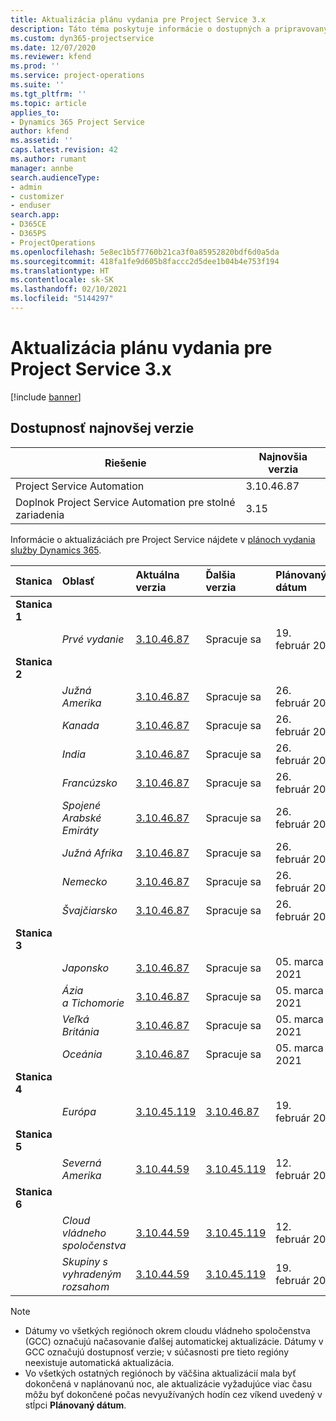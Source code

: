 ```yaml
---
title: Aktualizácia plánu vydania pre Project Service 3.x
description: Táto téma poskytuje informácie o dostupných a pripravovaných vydaniach aplikácie Dynamics 365 Project Service Automation.
ms.custom: dyn365-projectservice
ms.date: 12/07/2020
ms.reviewer: kfend
ms.prod: ''
ms.service: project-operations
ms.suite: ''
ms.tgt_pltfrm: ''
ms.topic: article
applies_to:
- Dynamics 365 Project Service
author: kfend
ms.assetid: ''
caps.latest.revision: 42
ms.author: rumant
manager: annbe
search.audienceType:
- admin
- customizer
- enduser
search.app:
- D365CE
- D365PS
- ProjectOperations
ms.openlocfilehash: 5e8ec1b5f7760b21ca3f0a85952820bdf6d0a5da
ms.sourcegitcommit: 418fa1fe9d605b8faccc2d5dee1b04b4e753f194
ms.translationtype: HT
ms.contentlocale: sk-SK
ms.lasthandoff: 02/10/2021
ms.locfileid: "5144297"
---
```

# <a name="update-release-schedule-for-project-service-3x"></a>Aktualizácia plánu vydania pre Project Service 3.x

[!include [banner](../includes/psa-now-project-operations.md)]

## <a name="latest-version-availability"></a>Dostupnosť najnovšej verzie

| Riešenie  | Najnovšia verzia |
|-------|----|
| Project Service Automation    | 3.10.46.87 |
| Doplnok Project Service Automation pre stolné zariadenia                | 3.15          |

Informácie o aktualizáciách pre Project Service nájdete v [plánoch vydania služby Dynamics 365](https://docs.microsoft.com/dynamics365/release-plans/). 

| Stanica  | Oblasť | Aktuálna verzia | Ďalšia verzia |  Plánovaný dátum
| :---   | :---   | :---   | :---   |:---   |         
|<strong>Stanica 1</strong> | |  |  | |
| | <i>Prvé vydanie</i> | [3.10.46.87](whats-new-ur-28-5.md) | Spracuje sa | 19. február 2021
|<strong>Stanica 2</strong> | |  |  | |
| | <i>Južná Amerika</i> | [3.10.46.87](whats-new-ur-28-5.md) | Spracuje sa | 26. február 2021
| | <i>Kanada</i> | [3.10.46.87](whats-new-ur-28-5.md) | Spracuje sa | 26. február 2021
| | <i>India</i> | [3.10.46.87](whats-new-ur-28-5.md) | Spracuje sa | 26. február 2021
| | <i>Francúzsko</i> | [3.10.46.87](whats-new-ur-28-5.md) | Spracuje sa | 26. február 2021
| | <i>Spojené Arabské Emiráty</i> | [3.10.46.87](whats-new-ur-28-5.md) | Spracuje sa | 26. február 2021
| | <i>Južná Afrika</i> | [3.10.46.87](whats-new-ur-28-5.md) | Spracuje sa | 26. február 2021
| | <i>Nemecko</i> | [3.10.46.87](whats-new-ur-28-5.md) | Spracuje sa | 26. február 2021
| | <i>Švajčiarsko</i> | [3.10.46.87](whats-new-ur-28-5.md) | Spracuje sa | 26. február 2021
|<strong>Stanica 3</strong> | |  |  | |
| | <i>Japonsko</i> | [3.10.46.87](whats-new-ur-28-5.md) | Spracuje sa | 05. marca 2021
| | <i>Ázia a Tichomorie</i> | [3.10.46.87](whats-new-ur-28-5.md) | Spracuje sa | 05. marca 2021
| | <i>Veľká Británia</i> | [3.10.46.87](whats-new-ur-28-5.md) | Spracuje sa | 05. marca 2021
| | <i>Oceánia</i> | [3.10.46.87](whats-new-ur-28-5.md) | Spracuje sa | 05. marca 2021
|<strong>Stanica 4</strong> | |  |  | |
| | <i>Európa</i> | [3.10.45.119](whats-new-ur-27-5.md) | [3.10.46.87](whats-new-ur-28-5.md) | 19. február 2021
|<strong>Stanica 5</strong> | |  |  | |
| | <i>Severná Amerika</i> | [3.10.44.59](whats-new-ur-26.md) | [3.10.45.119](whats-new-ur-27-5.md) | 12. február 2021
|<strong>Stanica 6</strong> | |  |  | |
| | <i>Cloud vládneho spoločenstva</i> | [3.10.44.59](whats-new-ur-26.md) | [3.10.45.119](whats-new-ur-27-5.md) | 12. február 2021
| | <i>Skupiny s vyhradeným rozsahom</i> | [3.10.44.59](whats-new-ur-26.md) | [3.10.45.119](whats-new-ur-27-5.md) | 19. február 2021

>[!Note]
> - Dátumy vo všetkých regiónoch okrem cloudu vládneho spoločenstva (GCC) označujú načasovanie ďalšej automatickej aktualizácie. Dátumy v GCC označujú dostupnosť verzie; v súčasnosti pre tieto regióny neexistuje automatická aktualizácia.
> - Vo všetkých ostatných regiónoch by väčšina aktualizácií mala byť dokončená v naplánovanú noc, ale aktualizácie vyžadujúce viac času môžu byť dokončené počas nevyužívaných hodín cez víkend uvedený v stĺpci **Plánovaný dátum**.
